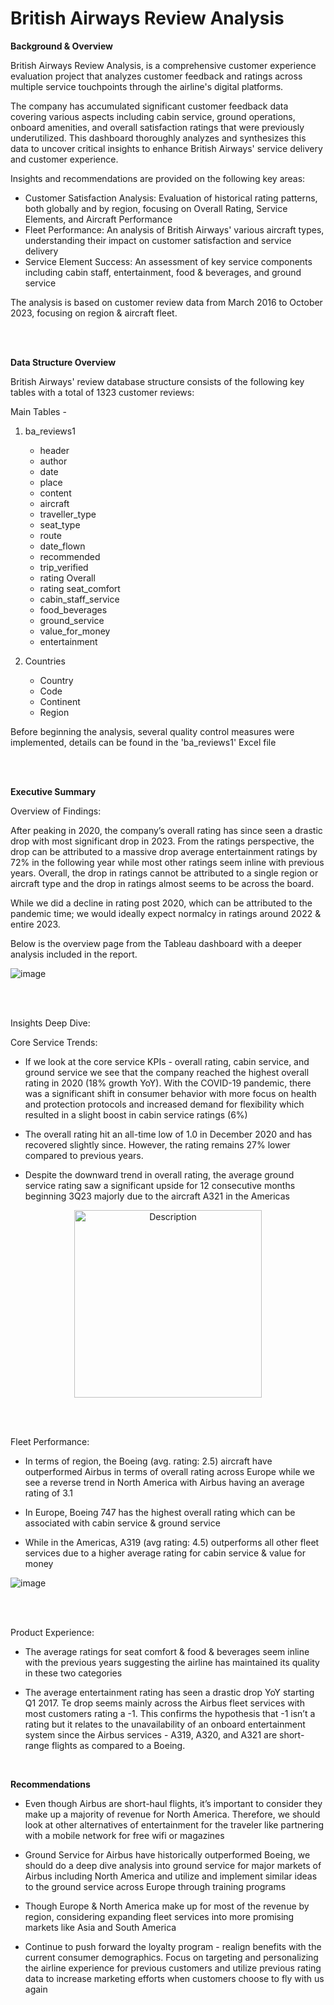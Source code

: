 # British Airways Review Analysis

**Background & Overview**

British Airways Review Analysis, is a comprehensive customer experience evaluation project that analyzes customer feedback and ratings across multiple service touchpoints through the airline's digital platforms.

The company has accumulated significant customer feedback data covering various aspects including cabin service, ground operations, onboard amenities, and overall satisfaction ratings that were previously underutilized. This dashboard thoroughly analyzes and synthesizes this data to uncover critical insights to enhance British Airways' service delivery and customer experience.

Insights and recommendations are provided on the following key areas:
* Customer Satisfaction Analysis: Evaluation of historical rating patterns, both globally and by region, focusing on Overall Rating, Service Elements, and Aircraft Performance
* Fleet Performance: An analysis of British Airways' various aircraft types, understanding their impact on customer satisfaction and service delivery
* Service Element Success: An assessment of key service components including cabin staff, entertainment, food & beverages, and ground service
  
The analysis is based on customer review data from March 2016 to October 2023, focusing on region & aircraft fleet.

<br><br>

**Data Structure Overview**

British Airways' review database structure consists of the following key tables with a total of 1323 customer reviews: 

Main Tables - 

1. ba_reviews1
     - header
     - author
     - date
     - place
     - content
     - aircraft
     - traveller_type
     - seat_type
     - route
     - date_flown
     - recommended
     - trip_verified
     - rating	Overall
     - rating	seat_comfort
     - cabin_staff_service
     - food_beverages
     - ground_service
     - value_for_money
     - entertainment
  
2. Countries
    - Country
    - Code
    - Continent
    - Region

Before beginning the analysis, several quality control measures were implemented, details can be found in the 'ba_reviews1' Excel file

<br><br>

**Executive Summary**

Overview of Findings:

After peaking in 2020, the company’s overall rating has since seen a drastic drop with most significant drop in 2023. From the ratings perspective, the drop can be attributed to a massive drop average entertainment ratings by 72% in the following year while most other ratings seem inline with previous years. Overall, the drop in ratings cannot be attributed to a single region or aircraft type and the drop in ratings almost seems to be across the board.

While we did a decline in rating post 2020, which can be attributed to the pandemic time; we would ideally expect normalcy in ratings around 2022 & entire 2023.

Below is the overview page from the Tableau dashboard with a deeper analysis included in the report.

![image](https://github.com/user-attachments/assets/72558aa7-bdc2-4c7b-bf27-df0ffaed5a40)


<br><br>

Insights Deep Dive:

Core Service Trends:

* If we look at the core service KPIs - overall rating, cabin service, and ground service we see that the company reached the highest overall rating in 2020 (18% growth YoY). With the COVID-19 pandemic, there was a significant shift in consumer behavior with more focus on health and protection protocols and increased demand for flexibility which resulted in a slight boost in cabin service ratings (6%)

* The overall rating hit an all-time low of 1.0 in December 2020 and has recovered slightly since. However, the rating remains 27% lower compared to previous years. 

* Despite the downward trend in overall rating, the average ground service rating saw a significant upside for 12 consecutive months beginning 3Q23 majorly due to the aircraft A321 in the Americas

<p align="center">
  <img src="![image](https://github.com/user-attachments/assets/d3bb2146-9d96-4556-8248-e4b5011c469f)" alt="Description" width="300"/>
</p>

<br><br>

Fleet Performance:

* In terms of region, the Boeing (avg. rating: 2.5)  aircraft have outperformed Airbus in terms of overall rating across Europe while we see a reverse trend in North America with Airbus having an average rating of 3.1

* In Europe, Boeing 747 has the highest overall rating which can be associated with cabin service & ground service

* While in the Americas, A319 (avg rating: 4.5) outperforms all other fleet services due to a higher average rating for cabin service & value for money

![image](https://github.com/user-attachments/assets/5ce6e0b0-b398-4b4b-a068-352bbac5d0c6)

<br><br>

Product Experience:

* The average ratings for seat comfort & food & beverages seem inline with the previous years suggesting the airline has maintained its quality in these two categories

* The average entertainment rating has seen a drastic drop YoY starting Q1 2017. Te drop seems mainly across the Airbus fleet services with most customers rating a -1. This confirms the hypothesis that -1 isn’t a rating but it relates to the unavailability of an onboard entertainment system since the Airbus services - A319, A320, and A321 are short-range flights as compared to a Boeing. 


<br><be>

**Recommendations**

* Even though Airbus are short-haul flights, it’s important to consider they make up a majority of revenue for North America. Therefore, we should look at other alternatives of entertainment for the traveler like partnering with a mobile network for free wifi or magazines

* Ground Service for Airbus have historically outperformed Boeing, we should do a deep dive analysis into ground service for major markets of Airbus including North America and utilize and implement similar ideas to the ground service across Europe through training programs

* Though Europe & North America make up for most of the revenue by region, considering expanding fleet services into more promising markets like Asia and South America

* Continue to push forward the loyalty program - realign benefits with the current consumer demographics. Focus on targeting and personalizing the airline experience for previous customers and utilize previous rating  data to increase marketing efforts when customers choose to fly with us again
